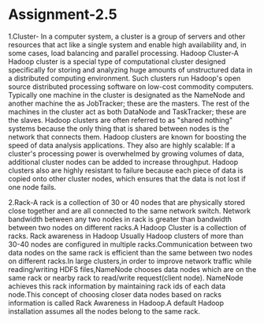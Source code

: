# Assignment-2.5

1.Cluster- In a computer system, a cluster is a group of servers and other resources that act like a single system and enable high availability and, in some cases, load balancing and parallel processing.
Hadoop Cluster-A Hadoop cluster is a special type of computational cluster designed specifically for storing and analyzing huge amounts of unstructured data in a distributed computing environment. Such clusters run Hadoop's open source distributed processing software on low-cost commodity computers. Typically one machine in the cluster is designated as the NameNode and another machine the as JobTracker; these are the masters. The rest of the machines in the cluster act as both DataNode and TaskTracker; these are the slaves. Hadoop clusters are often referred to as "shared nothing" systems because the only thing that is shared between nodes is the network that connects them. 
Hadoop clusters are known for boosting the speed of data analysis applications. They also are highly scalable: If a cluster's processing power is overwhelmed by growing volumes of data, additional cluster nodes can be added to increase throughput. Hadoop clusters also are highly resistant to failure because each piece of data is copied onto other cluster nodes, which ensures that the data is not lost if one node fails.


2.Rack-A rack is a collection of 30 or 40 nodes that are physically stored close together and are all connected to the same network switch. Network bandwidth between any two nodes in rack is greater than bandwidth between two nodes on different racks.A Hadoop Cluster is a collection of racks.
Rack awareness in Hadoop
Usually Hadoop clusters of more than 30-40 nodes are configured in multiple racks.Communication between two data nodes on the same rack is efficient than the same between two nodes on different racks.In large clusters,in order to improve network traffic while reading/writing HDFS files,NameNode chooses data nodes which are on the same rack or nearby rack to read/write request(client node).
NameNode achieves this rack information by maintaining rack ids of each data node.This concept of choosing closer data nodes based on racks information is called Rack Awareness in Hadoop.A default Hadoop installation assumes all the nodes belong to the same rack.
